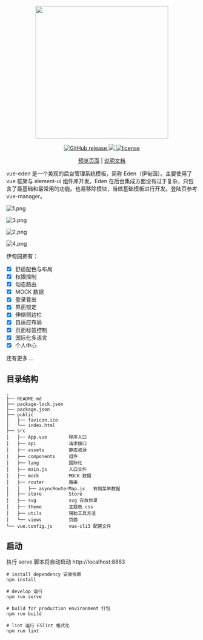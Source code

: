 <p align="center">
  <img width="350px" src="https://i.loli.net/2018/05/29/5b0d534fb41a8.png">
</p>

<p align="center">
  <a href="https://travis-ci.org/Sakuyakun/vue-eden">
    <img src="https://img.shields.io/travis/Sakuyakun/vue-eden.svg?style=flat-square" alt="GitHub release">
  </a>
  <a href="https://www.codacy.com/app/Sakuyakun/vue-eden?utm_source=github.com&amp;utm_medium=referral&amp;utm_content=Sakuyakun/vue-eden&amp;utm_campaign=Badge_Grade">
    <img src="https://img.shields.io/codacy/grade/7f511c51cd5b4f42bf930e2bbd187e3c.svg?style=flat-square">
  </a>
  <a href="https://github.com/Sakuyakun/vue-eden/blob/master/LICENSE">
    <img src="https://img.shields.io/github/license/Sakuyakun/vue-eden.svg?style=flat-square" alt="license">
  </a>
</p>

<p align="center">
  <a href="https://sakuyakun.github.io/vue-eden/">预览页面</a> | <a href="https://Sakuyakun.github.io/eden-docs">说明文档</a>
</p>

vue-eden 是一个美观的后台管理系统模板，简称 Eden（伊甸园）。主要使用了 vue 框架与 element-ui 组件库开发。Eden 在后台集成方面没有过于复杂，只包含了最基础和最常用的功能。也易移除模块，当做基础模板进行开发。登陆页参考 vue-manager。

![1.png](https://i.loli.net/2018/06/03/5b1365a26a871.png)

![3.png](https://i.loli.net/2018/06/03/5b1366ea9f49c.png)

![2.png](https://i.loli.net/2018/06/03/5b1365a1571ae.png)

![4.png](https://i.loli.net/2018/06/03/5b13659e29118.png)

伊甸园拥有：

- [x] 舒适配色与布局
- [x] 权限控制
- [x] 动态路由
- [x] MOCK 数据
- [x] 登录登出
- [x] 界面锁定
- [x] 伸缩侧边栏
- [x] 自适应布局
- [x] 页面标签控制
- [x] 国际化多语言
- [x] 个人中心

还有更多 ...

## 目录结构

```
.
├── README.md
├── package-lock.json
├── package.json
├── public
│   ├── favicon.ico
│   └── index.html
├── src
│   ├── App.vue        程序入口
│   ├── api            请求接口
│   ├── assets         静态资源
│   ├── components     组件
│   ├── lang           国际化
│   ├── main.js        入口文件
│   ├── mock           MOCK 数据
│   ├── router         路由
│   │   ├── asyncRouterMap.js   右侧菜单数据
│   ├── store          Store
│   ├── svg            svg 存放目录
│   ├── theme          主题色 css
│   ├── utils          辅助工具方法
│   └── views          页面
└── vue.config.js      vue-cli3 配置文件
```

## 启动

执行 serve 脚本将自动启动 http://localhost:8863

```
# install dependency 安装依赖
npm install

# develop 运行
npm run serve 

# build for production environment 打包
npm run build

# lint 运行 ESlint 格式化
npm run lint 
```

